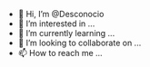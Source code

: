- 👋 Hi, I’m @Desconocio
- 👀 I’m interested in ...
- 🌱 I’m currently learning ...
- 💞️ I’m looking to collaborate on ...
- 📫 How to reach me ...

<!---
Desconocio/Desconocio is a ✨ special ✨ repository because its `README.md` (this file) appears on your GitHub profile.
You can click the Preview link to take a look at your changes.
--->
